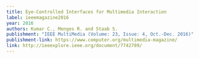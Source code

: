 ```yaml
---
title: Eye-Controlled Interfaces for Multimedia Interaction
label: ieeemagazine2016
year: 2016
authors: Kumar C., Menges R. and Staab S.
publishment: "IEEE MultiMedia (Volume: 23, Issue: 4, Oct.-Dec. 2016)"
publishment-link: https://www.computer.org/multimedia-magazine/
link: http://ieeexplore.ieee.org/document/7742789/
---
```

